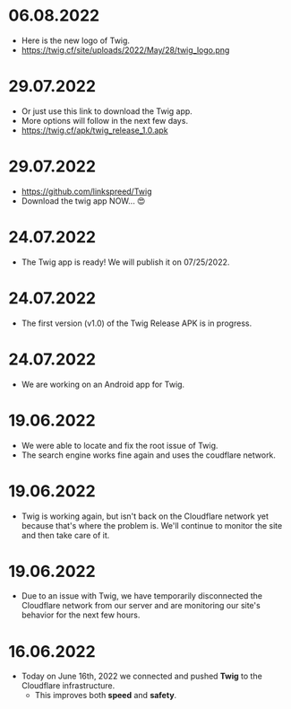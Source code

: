 # 06.08.2022
  - Here is the new logo of Twig.
  - https://twig.cf/site/uploads/2022/May/28/twig_logo.png

# 29.07.2022
  - Or just use this link to download the Twig app.
  - More options will follow in the next few days.
  - https://twig.cf/apk/twig_release_1.0.apk

# 29.07.2022
  - https://github.com/linkspreed/Twig
  - Download the twig app NOW... 😍

# 24.07.2022
  - The Twig app is ready! We will publish it on 07/25/2022.

# 24.07.2022
  - The first version (v1.0) of the Twig Release APK is in progress.

# 24.07.2022
  - We are working on an Android app for Twig.

# 19.06.2022
  - We were able to locate and fix the root issue of Twig. 
  - The search engine works fine again and uses the coudflare network.

# 19.06.2022
  - Twig is working again, but isn't back on the Cloudflare network yet because that's where the problem is. 
    We'll continue to monitor the site and then take care of it.

# 19.06.2022
  - Due to an issue with Twig, we have temporarily disconnected the Cloudflare 
    network from our server and are monitoring our site's behavior for the next few hours.

# 16.06.2022
  - Today on June 16th, 2022 we connected and pushed **Twig** to the Cloudflare infrastructure.
     - This improves both **speed** and **safety**.
